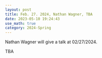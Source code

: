 ```yaml
---
layout: post
title: Feb. 27. 2024, Nathan Wagner, TBA
date: 2023-05-10 19:24:43
use_math: true
category: 2024-Spring
---
```

Nathan Wagner will give a talk at 02/27/2024.

TBA
